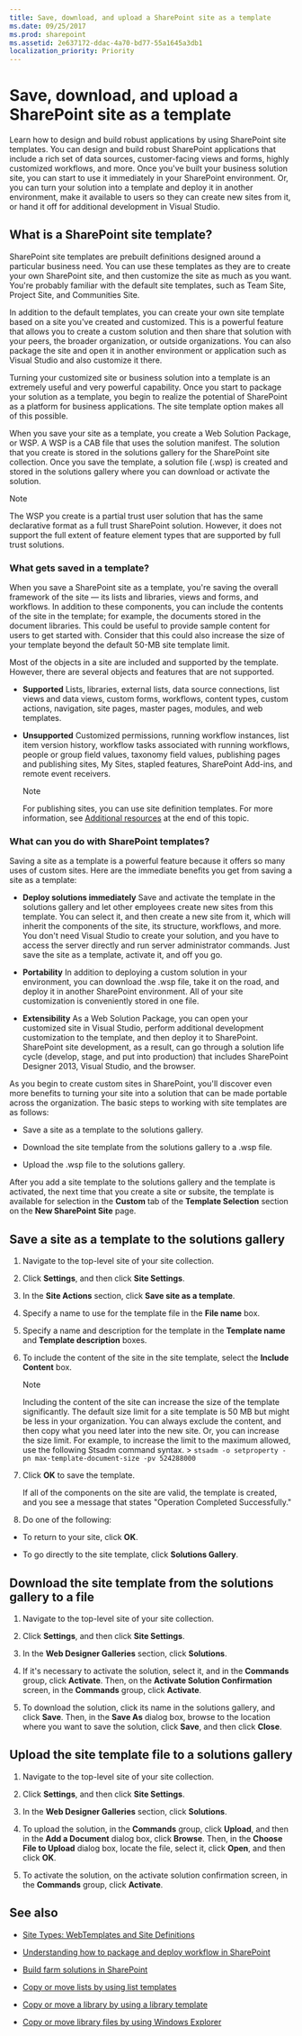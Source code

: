 ```yaml
---
title: Save, download, and upload a SharePoint site as a template
ms.date: 09/25/2017
ms.prod: sharepoint
ms.assetid: 2e637172-ddac-4a70-bd77-55a1645a3db1
localization_priority: Priority
---
```



# Save, download, and upload a SharePoint site as a template
Learn how to design and build robust applications by using SharePoint site templates.
You can design and build robust SharePoint applications that include a rich set of data sources, customer-facing views and forms, highly customized workflows, and more. Once you've built your business solution site, you can start to use it immediately in your SharePoint environment. Or, you can turn your solution into a template and deploy it in another environment, make it available to users so they can create new sites from it, or hand it off for additional development in Visual Studio.
  
    
    


## What is a SharePoint site template?
<a name="bkmk_WhatIsTemplate"> </a>

SharePoint site templates are prebuilt definitions designed around a particular business need. You can use these templates as they are to create your own SharePoint site, and then customize the site as much as you want. You're probably familiar with the default site templates, such as Team Site, Project Site, and Communities Site.
  
    
    
In addition to the default templates, you can create your own site template based on a site you've created and customized. This is a powerful feature that allows you to create a custom solution and then share that solution with your peers, the broader organization, or outside organizations. You can also package the site and open it in another environment or application such as Visual Studio and also customize it there.
  
    
    
Turning your customized site or business solution into a template is an extremely useful and very powerful capability. Once you start to package your solution as a template, you begin to realize the potential of SharePoint as a platform for business applications. The site template option makes all of this possible.
  
    
    
When you save your site as a template, you create a Web Solution Package, or WSP. A WSP is a CAB file that uses the solution manifest. The solution that you create is stored in the solutions gallery for the SharePoint site collection. Once you save the template, a solution file (.wsp) is created and stored in the solutions gallery where you can download or activate the solution.
  
> [!NOTE]
> The WSP you create is a partial trust user solution that has the same declarative format as a full trust SharePoint solution. However, it does not support the full extent of feature element types that are supported by full trust solutions. 
  
    
    


### What gets saved in a template?

When you save a SharePoint site as a template, you're saving the overall framework of the site — its lists and libraries, views and forms, and workflows. In addition to these components, you can include the contents of the site in the template; for example, the documents stored in the document libraries. This could be useful to provide sample content for users to get started with. Consider that this could also increase the size of your template beyond the default 50-MB site template limit.
  
    
    
Most of the objects in a site are included and supported by the template. However, there are several objects and features that are not supported. 
  
    
    

- **Supported** Lists, libraries, external lists, data source connections, list views and data views, custom forms, workflows, content types, custom actions, navigation, site pages, master pages, modules, and web templates.
    
  
- **Unsupported** Customized permissions, running workflow instances, list item version history, workflow tasks associated with running workflows, people or group field values, taxonomy field values, publishing pages and publishing sites, My Sites, stapled features, SharePoint Add-ins, and remote event receivers.
    
    > [!NOTE]
    > For publishing sites, you can use site definition templates. For more information, see  [Additional resources](save-download-and-upload-a-sharepoint-site-as-a-template.md#bkmk_additionalresources) at the end of this topic.

### What can you do with SharePoint templates?

Saving a site as a template is a powerful feature because it offers so many uses of custom sites. Here are the immediate benefits you get from saving a site as a template:
  
    
    

- **Deploy solutions immediately** Save and activate the template in the solutions gallery and let other employees create new sites from this template. You can select it, and then create a new site from it, which will inherit the components of the site, its structure, workflows, and more. You don't need Visual Studio to create your solution, and you have to access the server directly and run server administrator commands. Just save the site as a template, activate it, and off you go.
    
  
- **Portability** In addition to deploying a custom solution in your environment, you can download the .wsp file, take it on the road, and deploy it in another SharePoint environment. All of your site customization is conveniently stored in one file.
    
  
- **Extensibility** As a Web Solution Package, you can open your customized site in Visual Studio, perform additional development customization to the template, and then deploy it to SharePoint. SharePoint site development, as a result, can go through a solution life cycle (develop, stage, and put into production) that includes SharePoint Designer 2013, Visual Studio, and the browser.
    
  
As you begin to create custom sites in SharePoint, you'll discover even more benefits to turning your site into a solution that can be made portable across the organization. The basic steps to working with site templates are as follows:
  
    
    

- Save a site as a template to the solutions gallery.
    
  
- Download the site template from the solutions gallery to a .wsp file.
    
  
- Upload the .wsp file to the solutions gallery.
    
  
After you add a site template to the solutions gallery and the template is activated, the next time that you create a site or subsite, the template is available for selection in the **Custom** tab of the **Template Selection** section on the **New SharePoint Site** page.
  
    
    

## Save a site as a template to the solutions gallery
<a name="bkmk_SaveTemplate"> </a>


1. Navigate to the top-level site of your site collection.
    
  
2. Click **Settings**, and then click **Site Settings**.
    
  
3. In the **Site Actions** section, click **Save site as a template**.
    
  
4. Specify a name to use for the template file in the **File name** box.
    
  
5. Specify a name and description for the template in the **Template name** and **Template description** boxes.
    
  
6. To include the content of the site in the site template, select the **Include Content** box.
    
    > [!NOTE]
    > Including the content of the site can increase the size of the template significantly. The default size limit for a site template is 50 MB but might be less in your organization. You can always exclude the content, and then copy what you need later into the new site. Or, you can increase the size limit. For example, to increase the limit to the maximum allowed, use the following Stsadm command syntax. >  `stsadm -o setproperty -pn max-template-document-size -pv 524288000`

7. Click **OK** to save the template.
    
    If all of the components on the site are valid, the template is created, and you see a message that states "Operation Completed Successfully."
    
  
8. Do one of the following:
    
  - To return to your site, click **OK**.
    
  
  - To go directly to the site template, click **Solutions Gallery**.
    
  

## Download the site template from the solutions gallery to a file
<a name="bkmk_DownloadTemplate"> </a>


1. Navigate to the top-level site of your site collection.
    
  
2. Click **Settings**, and then click **Site Settings**.
    
  
3. In the **Web Designer Galleries** section, click **Solutions**.
    
  
4. If it's necessary to activate the solution, select it, and in the **Commands** group, click **Activate**. Then, on the **Activate Solution Confirmation** screen, in the **Commands** group, click **Activate**.
    
  
5. To download the solution, click its name in the solutions gallery, and click **Save**. Then, in the **Save As** dialog box, browse to the location where you want to save the solution, click **Save**, and then click **Close**.
    
  

## Upload the site template file to a solutions gallery
<a name="bkmk_UploadTemplate"> </a>


1. Navigate to the top-level site of your site collection.
    
  
2. Click **Settings**, and then click **Site Settings**.
    
  
3. In the **Web Designer Galleries** section, click **Solutions**.
    
  
4. To upload the solution, in the **Commands** group, click **Upload**, and then in the **Add a Document** dialog box, click **Browse**. Then, in the **Choose File to Upload** dialog box, locate the file, select it, click **Open**, and then click **OK**.
    
  
5. To activate the solution, on the activate solution confirmation screen, in the **Commands** group, click **Activate**.
    
  

## See also
<a name="bkmk_additionalresources"> </a>


-  [Site Types: WebTemplates and Site Definitions](http://msdn.microsoft.com/en-us/library/ms434313.aspx)
    
  
-  [Understanding how to package and deploy workflow in SharePoint](http://msdn.microsoft.com/en-us/library/jj819316%28v=office.15%29.aspx)
    
  
-  [Build farm solutions in SharePoint](http://msdn.microsoft.com/en-us/library/jj163902%28v=office.15%29.aspx)
    
  
-  [Copy or move lists by using list templates](http://office.com/redir/HA101782479.aspx)
    
  
-  [Copy or move a library by using a library template](http://office.com/redir/HA101814157.aspx)
    
  
-  [Copy or move library files by using Windows Explorer](http://office.com/redir/HA101811182.aspx)
    
  

